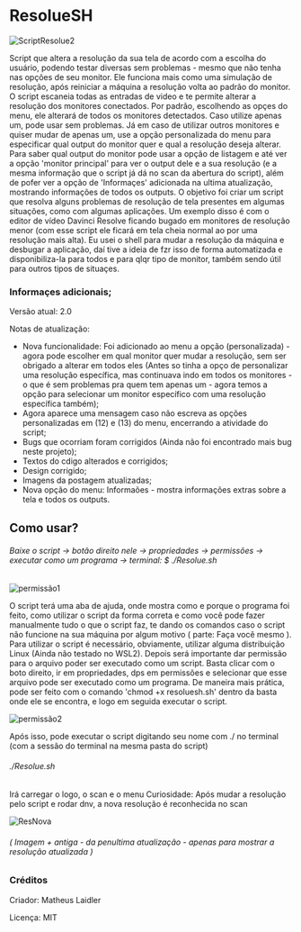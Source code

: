 # ResolueSH
![ScriptResolue2](https://user-images.githubusercontent.com/76860503/113959265-e97e8a80-97f8-11eb-9d1c-b6b9088a6a03.png)

 Script que altera a resolução da sua tela de acordo com a escolha do usuário, podendo testar diversas sem problemas - mesmo que não tenha nas opções de seu monitor. 
 Ele funciona mais como uma simulação de resolução, após reiniciar a máquina a resolução volta ao padrão do monitor. 
 O script escaneia todas as entradas de video e te permite alterar a resolução dos monitores conectados. Por padrão, escolhendo as opçes do menu, ele alterará de todos os monitores detectados. Caso utilize apenas um, pode usar sem problemas. Já em caso de utilizar outros monitores e quiser mudar de apenas um, use a opção personalizada do menu para especificar qual output do monitor quer e qual a resolução deseja alterar. Para saber qual output do monitor pode usar a opção de listagem e até ver a opção 'monitor principal' para ver o output dele e a sua resolução (e a mesma informação que o script já dá no scan da abertura do script), além de pofer ver a opção de 'Informaçes' adicionada na ultima atualização, mostrando informações de todos os outputs.
 O objetivo foi criar um script que resolva alguns problemas de resolução de tela presentes em algumas situações, como com algumas aplicações. Um exemplo disso é com o editor de vídeo Davinci Resolve ficando bugado em monitores de resolução menor (com esse script ele ficará em tela cheia normal ao por uma resolução mais alta). 
 Eu usei o shell para mudar a resolução da máquina e desbugar a aplicação, daí tive a ideia de fzr isso de forma automatizada e disponibiliza-la para todos e para qlqr tipo de monitor, também sendo útil para outros tipos de situaçes.
 
 
### Informaçes adicionais; 
Versão atual: 2.0

  Notas de atualização:
  - Nova funcionalidade: Foi adicionado ao menu a opção (personalizada) - agora pode escolher em qual monitor quer mudar a resolução, sem ser obrigado a alterar em todos eles (Antes so tinha a opço de personalizar uma resolução específica, mas continuava indo em todos os monitores - o que é sem problemas pra quem tem apenas um - agora temos a opção para selecionar um monitor específico com uma resolução específica também);
  - Agora aparece uma mensagem caso não escreva as opções personalizadas em (12) e (13) do menu, encerrando a atividade do script;
  - Bugs que ocorriam foram corrigidos (Ainda não foi encontrado mais bug neste projeto);
  - Textos do cdigo alterados e corrigidos;
  - Design corrigido;
  - Imagens da postagem atualizadas;
  - Nova opção do menu: Informaões - mostra informações extras sobre a tela e todos os outputs.

## Como usar?
###### Baixe o script -> botão direito nele -> propriedades -> permissões -> executar como um programa -> terminal: $ ./Resolue.sh
![permissão1](https://user-images.githubusercontent.com/76860503/113920112-c208cd00-97ba-11eb-9ea4-aee0342a3c30.png)
 
 O script terá uma aba de ajuda, onde mostra como e porque o programa foi feito, como utilizar o script da forma correta e como você pode fazer manualmente tudo o que o script faz, te dando os comandos caso o script não funcione na sua máquina por algum motivo ( parte: Faça você mesmo ).
 Para utilizar o script é necessário, obviamente, utilizar alguma distribuição Linux (Ainda não testado no WSL2). 
 Depois será importante dar permissão para o arquivo poder ser executado como um script. Basta clicar com o boto direito, ir em propriedades, dps em permissões e selecionar que esse arquivo pode ser executado como um programa. 
  De maneira mais prática, pode ser feito com o comando 'chmod +x resoluesh.sh' dentro da basta onde ele se encontra, e logo em seguida executar o script.

![permissão2](https://user-images.githubusercontent.com/76860503/113920464-317ebc80-97bb-11eb-84cb-aee1f503b0bf.png)
 
 Após isso, pode executar o script digitando seu nome com ./ no terminal (com a sessão do terminal na mesma pasta do script) 
 ###### ./Resolue.sh
 Irá carregar o logo, o scan e o menu
Curiosidade: Após mudar a resolução pelo script e rodar dnv, a nova resolução é reconhecida no scan

![ResNova](https://user-images.githubusercontent.com/76860503/113951505-10819000-97ea-11eb-8562-613005f925bb.png)
###### (  Imagem + antiga - da penultima atualização - apenas para mostrar a resolução atualizada  )

### Créditos
Criador: Matheus Laidler 

Licença: MIT 
